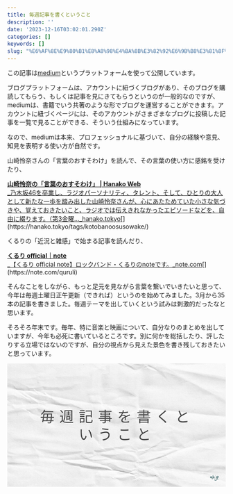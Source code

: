 ```yaml
---
title: 毎週記事を書くということ
description: ''
date: '2023-12-16T03:02:01.290Z'
categories: []
keywords: []
slug: "%E6%AF%8E%E9%80%B1%E8%A8%98%E4%BA%8B%E3%82%92%E6%9B%B8%E3%81%8F%E3%81%A8%E3%81%84%E3%81%86%E3%81%93%E3%81%A8"
---
```

この記事は[medium](https://medium.com)というプラットフォームを使って公開しています。

ブログプラットフォームは、アカウントに紐づくブログがあり、そのブログを購読してもらう、もしくは記事を見にきてもらうというのが一般的なのですが、mediumは、書籍でいう共著のような形でブログを運営することができます。アカウントに紐づくページには、そのアカウントがさまざまなブログに投稿した記事を一覧で見ることができる、そういう仕組みになっています。

なので、mediumは本来、プロフェッショナルに基づいて、自分の経験や意見、知見を表明する使い方が自然です。

山崎怜奈さんの「言葉のおすそわけ」を読んで、その言葉の使い方に感銘を受けたり、

[**山崎怜奈の「言葉のおすそわけ」 | Hanako Web**  
_乃木坂46を卒業し、ラジオパーソナリティ、タレント、そして、ひとりの大人として新たな一歩を踏み出した山崎怜奈さんが、心にあたためていた小さな気づきや、覚えておきたいこと、ラジオでは伝えきれなかったエピソードなどを、自由に綴ります。（第3金曜…_hanako.tokyo](https://hanako.tokyo/tags/kotobanoosusowake/ "https://hanako.tokyo/tags/kotobanoosusowake/")[](https://hanako.tokyo/tags/kotobanoosusowake/)

くるりの「近況と雑感」で始まる記事を読んだり、

[**くるり official｜note**  
_【くるり official note】ロックバンド・くるりのnoteです。_note.com](https://note.com/quruli "https://note.com/quruli")[](https://note.com/quruli)

そんなことをしながら、もっと足元を見ながら言葉を繋いでいきたいと思って、今年は毎週土曜日正午更新（できれば）というのを始めてみました。3月から35本の記事を書きました。毎週テーマを出していくという試みは刺激的だったなと思います。

そろそろ年末です。毎年、特に音楽と映画について、自分なりのまとめを出していますが、今年も必死に書いているところです。別に何かを総括したり、評したりする立場ではないのですが、自分の視点から見えた景色を書き残しておきたいと思っています。

![](1__bd9KIo__wOzVwJ3tykblg6g.png)